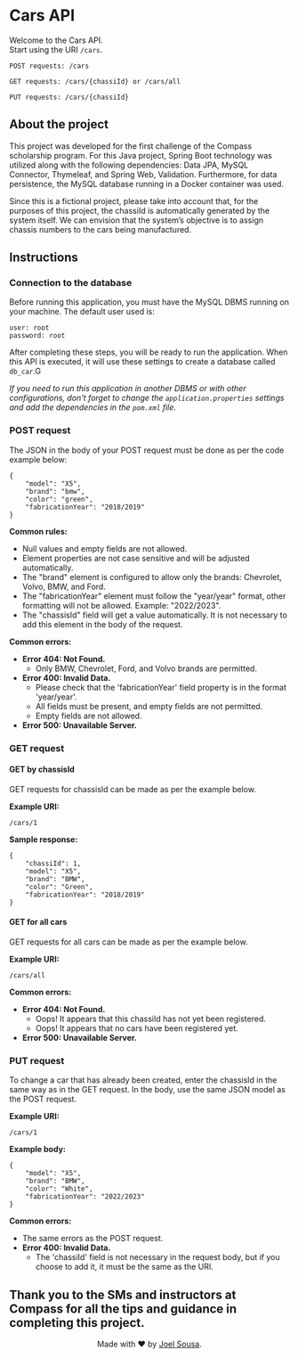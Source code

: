 # Cars API

Welcome to the Cars API.<br>
Start using the URI `/cars`.
```
POST requests: /cars

GET requests: /cars/{chassiId} or /cars/all

PUT requests: /cars/{chassiId}
```

## About the project

This project was developed for the first challenge of the Compass scholarship program. For this Java project, Spring Boot technology was utilized along with the following dependencies: Data JPA, MySQL Connector, Thymeleaf, and Spring Web, Validation. Furthermore, for data persistence, the MySQL database running in a Docker container was used.

Since this is a fictional project, please take into account that, for the purposes of this project, the chassiId is automatically generated by the system itself. We can envision that the system’s objective is to assign chassis numbers to the cars being manufactured.

## Instructions

### Connection to the database

Before running this application, you must have the MySQL DBMS running on your machine. The default user used is:

```
user: root
password: root
```

After completing these steps, you will be ready to run the application. When this API is executed, it will use these settings to create a database called `db_car`.G

*If you need to run this application in another DBMS or with other configurations, don't forget to change the `application.properties` settings and add the dependencies in the `pom.xml` file.*

### POST request

The JSON in the body of your POST request must be done as per the code example below:

```
{
    "model": "X5",
    "brand": "bmw",
    "color": "green",
    "fabricationYear": "2018/2019"
}
```

**Common rules:**

- Null values and empty fields are not allowed.
- Element properties are not case sensitive and will be adjusted automatically.
- The "brand" element is configured to allow only the brands: Chevrolet, Volvo, BMW, and Ford.
- The "fabricationYear" element must follow the "year/year" format, other formatting will not be allowed. Example: "2022/2023".
- The "chassisId" field will get a value automatically. It is not necessary to add this element in the body of the request.

**Common errors:**

- **Error 404: Not Found.**
  - Only BMW, Chevrolet, Ford, and Volvo brands are permitted.
- **Error 400: Invalid Data.**
  - Please check that the 'fabricationYear' field property is in the format 'year/year'.
  - All fields must be present, and empty fields are not permitted.
  - Empty fields are not allowed.
- **Error 500: Unavailable Server.**

### GET request

#### GET by chassisId

GET requests for chassisId can be made as per the example below.

**Example URI:**

```
/cars/1
```

**Sample response:**

```
{
    "chassiId": 1,
    "model": "X5",
    "brand": "BMW",
    "color": "Green",
    "fabricationYear": "2018/2019"
}
```

#### GET for all cars

GET requests for all cars can be made as per the example below.

**Example URI:**

```
/cars/all
```

**Common errors:**

- **Error 404: Not Found.**
  - Oops! It appears that this chassiId has not yet been registered.
  - Oops! It appears that no cars have been registered yet.
- **Error 500: Unavailable Server.**

### PUT request

To change a car that has already been created, enter the chassisId in the same way as in the GET request. In the body, use the same JSON model as the POST request.

**Example URI:**

```
/cars/1
```

**Example body:**

```
{
    "model": "X5",
    "brand": "BMW",
    "color": "White",
    "fabricationYear": "2022/2023"
}
```

**Common errors:**

- The same errors as the POST request.
- **Error 400: Invalid Data.**
  - The 'chassiId' field is not necessary in the request body, but if you choose to add it, it must be the same as the URI.


Thank you to the SMs and instructors at Compass for all the tips and guidance in completing this project.
---

<p align="center">
Made with ❤️ by <a href="https://github.com/joellhss">Joel Sousa</a>.
</p>

